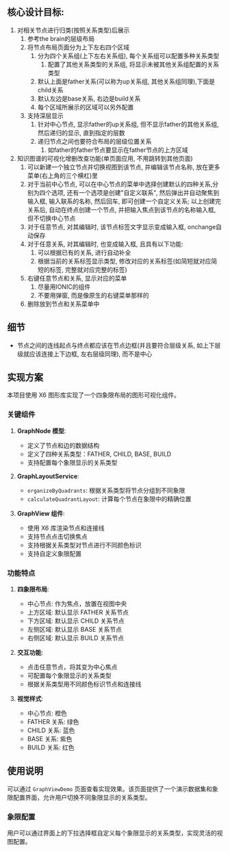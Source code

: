 ## 核心设计目标:
1. 对相关节点进行归类(按照关系类型)后展示
   1. 参考the brain的层级布局
   2. 将节点布局页面分为上下左右四个区域
      1. 分为四个关系组(上下左右关系组), 每个关系组可以配置多种关系类型
         1. 配置了其他关系类型的关系组, 将显示未被其他关系组配置的关系类型
      2. 默认上面是father关系(可以称为up关系组, 其他关系组同理),下面是child关系
      3. 默认左边是base关系, 右边是build关系
      4. 每个区域所展示的区域可以另外配置
   3. 支持深层显示
      1. 针对中心节点, 显示father的up关系组, 但不显示father的其他关系组, 然后递归的显示, 直到指定的层数
      2. 递归节点之间也要符合布局的层级位置关系
         1. 如father的father节点要显示在father节点的上方区域
2. 知识图谱的可视化增删改查功能(单页面应用, 不用跳转到其他页面)
   1. 可以新建一个独立节点并切换视图到该节点, 并编辑该节点名称, 放在更多菜单(右上角的三个横杠)里
   2. 对于当前中心节点, 可以在中心节点的菜单中选择创建默认的四种关系,分别为四个选项, 还有一个选项是创建"自定义联系", 然后弹出并自动聚焦到输入框, 输入联系的名称, 然后回车, 即可创建一个自定义关系; 以上创建完关系后, 自动在终点创建一个节点, 并把输入焦点到该节点的名称输入框, 但不切换中心节点
   3. 对于任意节点, 对其编辑时, 该节点标签文字显示变成输入框, onchange自动保存
   4. 对于任意关系, 对其编辑时, 也变成输入框, 且具有以下功能:
      1. 可以根据已有的关系, 进行自动补全
      2. 根据当前的关系标签显示类型, 修改对应的关系标签(如简短就对应简短的标签, 完整就对应完整的标签)
   5. 右键任意节点和关系, 显示对应的菜单
      1. 尽量用IONIC的组件
      2. 不要用弹窗, 而是像原生的右键菜单那样的
   6. 删除放到节点和关系菜单中

## 细节
- 节点之间的连线起点与终点都应该在节点边框(并且要符合层级关系, 如上下层级就应该连接上下边框, 左右层级同理), 而不是中心


## 实现方案

本项目使用 X6 图形库实现了一个四象限布局的图形可视化组件。

### 关键组件

1. **GraphNode 模型**: 
   - 定义了节点和边的数据结构
   - 定义了四种关系类型：FATHER, CHILD, BASE, BUILD
   - 支持配置每个象限显示的关系类型

2. **GraphLayoutService**:
   - `organizeByQuadrants`: 根据关系类型将节点分组到不同象限
   - `calculateQuadrantLayout`: 计算每个节点在象限中的精确位置

3. **GraphView 组件**:
   - 使用 X6 库渲染节点和连接线
   - 支持节点点击切换焦点
   - 支持根据关系类型对节点进行不同颜色标识
   - 支持自定义象限配置

### 功能特点

1. **四象限布局**:
   - 中心节点: 作为焦点，放置在视图中央
   - 上方区域: 默认显示 FATHER 关系节点
   - 下方区域: 默认显示 CHILD 关系节点
   - 左侧区域: 默认显示 BASE 关系节点
   - 右侧区域: 默认显示 BUILD 关系节点

2. **交互功能**:
   - 点击任意节点，将其变为中心焦点
   - 可配置每个象限显示的关系类型
   - 根据关系类型用不同颜色标识节点和连接线

3. **视觉样式**:
   - 中心节点: 橙色
   - FATHER 关系: 绿色
   - CHILD 关系: 蓝色
   - BASE 关系: 紫色
   - BUILD 关系: 红色

## 使用说明

可以通过 `GraphViewDemo` 页面查看实现效果。该页面提供了一个演示数据集和象限配置界面，允许用户切换不同象限显示的关系类型。

### 象限配置

用户可以通过界面上的下拉选择框自定义每个象限显示的关系类型，实现灵活的视图配置。
